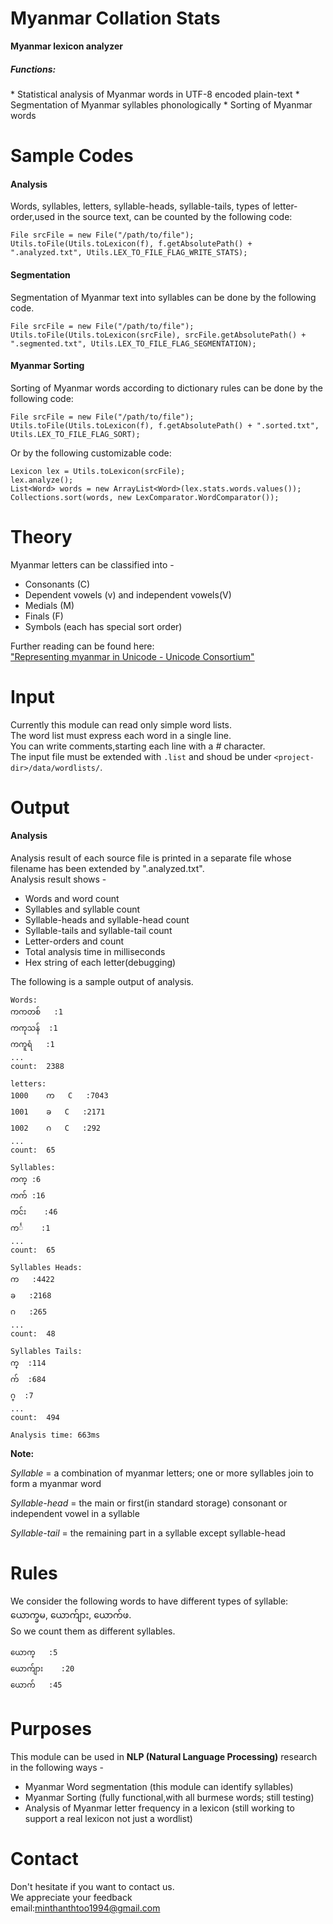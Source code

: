 Myanmar Collation Stats
=======================

<b>Myanmar lexicon analyzer</b>

<h5>Functions:</h5>
* Statistical analysis of Myanmar words in UTF-8 encoded plain-text
* Segmentation of Myanmar syllables phonologically
* Sorting of Myanmar words

Sample Codes
============
<h4>Analysis</h4>

Words, syllables, letters, syllable-heads, syllable-tails, types of letter-order,used in the source text, can be counted by the following code:

	File srcFile = new File("/path/to/file");
	Utils.toFile(Utils.toLexicon(f), f.getAbsolutePath() + ".analyzed.txt", Utils.LEX_TO_FILE_FLAG_WRITE_STATS);
	
<h4>Segmentation</h4>

Segmentation of Myanmar text into syllables can be done by the following code.

	File srcFile = new File("/path/to/file");
	Utils.toFile(Utils.toLexicon(srcFile), srcFile.getAbsolutePath() + ".segmented.txt", Utils.LEX_TO_FILE_FLAG_SEGMENTATION);
	
<h4>Myanmar Sorting</h4>

Sorting of Myanmar words according to dictionary rules can be done by the following code:

	File srcFile = new File("/path/to/file");
	Utils.toFile(Utils.toLexicon(f), f.getAbsolutePath() + ".sorted.txt", Utils.LEX_TO_FILE_FLAG_SORT);
	
Or by the following customizable code:

	Lexicon lex = Utils.toLexicon(srcFile);
	lex.analyze();
	List<Word> words = new ArrayList<Word>(lex.stats.words.values());
	Collections.sort(words, new LexComparator.WordComparator());

Theory
======
Myanmar letters can be classified into -

* Consonants (C)
* Dependent vowels (v) and independent vowels(V)
* Medials (M)
* Finals (F)
* Symbols (each has special sort order)

Further reading can be found here:<br/>
["Representing myanmar in Unicode - Unicode Consortium"](http://unicode.org/notes/tn11)

Input
=====
Currently this module can read only simple word lists.<br/>
The word list must express each word in a single line.<br/>
You can write comments,starting each line with a _#_ character.<br/>
The input file must be extended with `.list` and shoud be under `<project-dir>/data/wordlists/`.<br/>

Output
======
<h4>Analysis</h4>
Analysis result of each source file is printed in a separate file whose filename has been extended by ".analyzed.txt".<br/>
Analysis result shows -

* Words and word count
* Syllables and syllable count
* Syllable-heads and syllable-head count
* Syllable-tails and syllable-tail count
* Letter-orders and count
* Total analysis time in milliseconds
* Hex string of each letter(debugging)

The following is a sample output of analysis.

	Words:
	ကကတစ်	:1
	ကကုသန်	:1
	ကကူရံ	:1
	...
	count:	2388

	letters:
	1000	က	C	:7043
	1001	ခ	C	:2171
	1002	ဂ	C	:292
	...
	count:	65

	Syllables:
	ကက္	:6
	ကက်	:16
	ကင်း	:46
	ကင်္	:1
	...
	count:	65

	Syllables Heads:
	က	:4422
	ခ	:2168
	ဂ	:265
	...
	count:	48

	Syllables Tails:
	က္	:114
	က်	:684
	ဂ္	:7
	...
	count:	494

	Analysis time: 663ms

<b>Note:</b>

_Syllable_ = a combination of myanmar letters; one or more syllables join to form a myanmar word

_Syllable-head_ = the main or first(in standard storage) consonant or independent vowel in a syllable

_Syllable-tail_ = the remaining part in a syllable except syllable-head

Rules
=====
We consider the following words to have different types of syllable: ယောက္ခမ, ယောက်ျား, ယောက်ဖ.<br/>
So we count them as different syllables.

	ယောက္	:5
	ယောက်ျား	:20
	ယောက်	:45

Purposes
========
This module can be used in <b>NLP (Natural Language Processing)</b> research in the following ways -

* Myanmar Word segmentation (this module can identify syllables)
* Myanmar Sorting (fully functional,with all burmese words; still testing)
* Analysis of Myanmar letter frequency in a lexicon (still working to support a real lexicon not just a wordlist)

Contact
=======
Don't hesitate if you want to contact us.<br/>
We appreciate your feedback<br/>
email:minthanthtoo1994@gmail.com